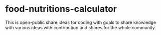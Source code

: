 # food-nutritions-calculator
This is open-public share ideas for coding with goals to share knowledge with various ideas with contribution and shares for the whole community.
